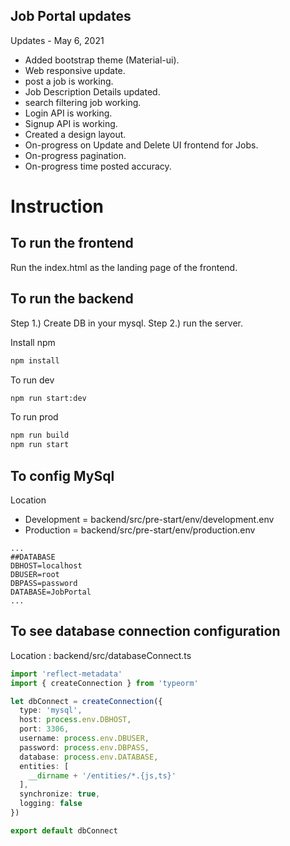 ## Job Portal updates

Updates - May 6, 2021
- Added bootstrap theme (Material-ui).
- Web responsive update.
- post a job is working.
- Job Description Details updated.
- search filtering job working.
- Login API is working.
- Signup API is working.
- Created a design layout.
- On-progress on Update and Delete UI frontend for Jobs.
- On-progress pagination.
- On-progress time posted accuracy.

# Instruction

## To run the frontend 

Run the index.html as the landing page of the frontend.

## To run the backend

Step 1.) Create DB in your mysql.
Step 2.) run the server.

Install npm
```bash
npm install
```

To run dev
```bash
npm run start:dev
```
To run prod
```bash
npm run build
npm run start
```

## To config MySql

Location
- Development = backend/src/pre-start/env/development.env
- Production = backend/src/pre-start/env/production.env
```
...
##DATABASE
DBHOST=localhost
DBUSER=root
DBPASS=password
DATABASE=JobPortal
...
```

## To see database connection configuration

Location : backend/src/databaseConnect.ts
```typescript
import 'reflect-metadata'
import { createConnection } from 'typeorm'

let dbConnect = createConnection({
  type: 'mysql',
  host: process.env.DBHOST,
  port: 3306,
  username: process.env.DBUSER,
  password: process.env.DBPASS,
  database: process.env.DATABASE,
  entities: [
    __dirname + '/entities/*.{js,ts}'
  ],
  synchronize: true,
  logging: false
})

export default dbConnect
```